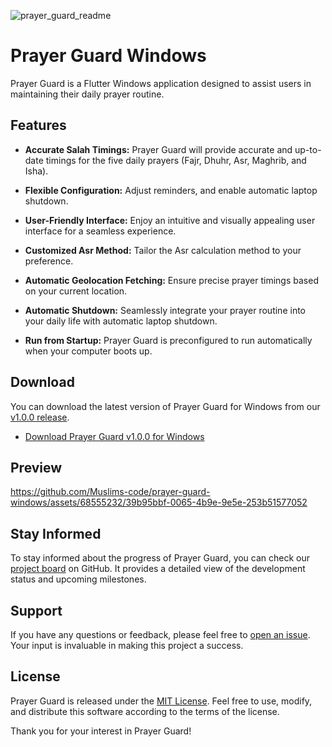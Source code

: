 ![prayer_guard_readme](https://github.com/Muslims-code/prayer-guard-windows/assets/68555232/4c5b0a00-93ed-4638-a65d-57dddf7a647a)

# Prayer Guard Windows

Prayer Guard is a Flutter Windows application designed to assist users in maintaining their daily prayer routine.

## Features

- **Accurate Salah Timings:** Prayer Guard will provide accurate and up-to-date timings for the five daily prayers (Fajr, Dhuhr, Asr, Maghrib, and Isha).

- **Flexible Configuration:** Adjust reminders, and enable automatic laptop shutdown.

- **User-Friendly Interface:** Enjoy an intuitive and visually appealing user interface for a seamless experience.

- **Customized Asr Method:** Tailor the Asr calculation method to your preference.

- **Automatic Geolocation Fetching:** Ensure precise prayer timings based on your current location.

- **Automatic Shutdown:** Seamlessly integrate your prayer routine into your daily life with automatic laptop shutdown.

- **Run from Startup:** Prayer Guard is preconfigured to run automatically when your computer boots up.

## Download

You can download the latest version of Prayer Guard for Windows from our [v1.0.0 release](https://github.com/Muslims-code/prayer-guard-windows/releases/tag/v1.0.0).

- [Download Prayer Guard v1.0.0 for Windows](https://github.com/Muslims-code/prayer-guard-windows/releases/tag/v1.0.0)

## Preview


https://github.com/Muslims-code/prayer-guard-windows/assets/68555232/39b95bbf-0065-4b9e-9e5e-253b51577052



## Stay Informed

To stay informed about the progress of Prayer Guard, you can check our [project board](https://github.com/orgs/Muslims-code/projects/1) on GitHub. It provides a detailed view of the development status and upcoming milestones.

## Support

If you have any questions or feedback, please feel free to [open an issue](https://github.com/Muslims-code/prayer-guard-desktop/issues). Your input is invaluable in making this project a success.

## License

Prayer Guard is released under the [MIT License](LICENSE). Feel free to use, modify, and distribute this software according to the terms of the license.


Thank you for your interest in Prayer Guard!

